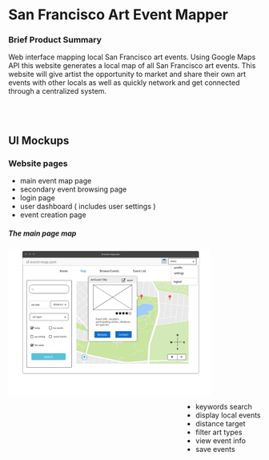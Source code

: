 # San Francisco Art Event Mapper

### Brief Product Summary
Web interface mapping local San Francisco art events. Using Google Maps API this website generates a local map of all San Francisco art events. This website will give artist the opportunity to market and share their own art events with other locals as well as quickly network and get connected through a centralized system.

<br><br>

## UI Mockups
### Website pages

* main event map page
* secondary event browsing page 
* login page
* user dashboard ( includes user settings )
* event creation page


##### The main page map




<img src="https://github.com/GandalfGrey123/sf-art-mapper/blob/master/read-me-docs/ui-mockup.png" align=left width=80%>

<div>

<ul style="float:right;">
<li>keywords search</li>
<li>display local events</li>
<li>distance target</li>
<li>filter art types </li>
<li>view event info</li>
<li>save events </li>
</ul>  

</div>


